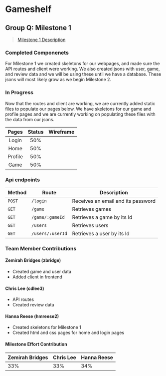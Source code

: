 # Gameshelf
## Group Q: Milestone 1
> [Milestone 1 Description](https://github.ncsu.edu/engr-csc342/2024Spring-Course/tree/main/Project)

### Completed Componenets
For Milestone 1 we created skeletons for our webpages, and made sure the API routes and client were working. We also created jsons with user, game, and review data and we will be using these until we have a database. These jsons will most likely grow as we begin Milestone 2.

### In Progress
Now that the routes and client are working, we are currently added static files to populate our pages below. We have skeletons for our game and profile pages and we are currently working on populating these files with the data from our jsons.

Pages | Status | Wireframe
:----:|:------:|:---------:
Login | 50%    |
Home  | 50%    |
Profile | 50%  |
Game | 50% |

### Api endpoints

Method | Route                 | Description
------ | --------------------- | ---------
`POST` | `/login`              | Receives an email and its password
`GET` | `/game`           | Retrieves games
`GET` | `/game/:gameId`           | Retrieves a game by its Id
`GET`  | `/users`              | Retrieves users 
`GET`  | `/users/:userId`      | Retrieves a user by its Id

### Team Member Contributions

#### Zemirah Bridges (zbridge)

* Created game and user data
* Added client in frontend

#### Chris Lee (cdlee3)

* API routes
* Created review data

#### Hanna Reese (hmreese2)

* Created skeletons for Milestone 1
* Created html and css pages for home and login pages

#### Milestone Effort Contribution

Zemirah Bridges | Chris Lee | Hanna Reese
------------- | ------------- | -------------
33%           | 33%           | 34%
